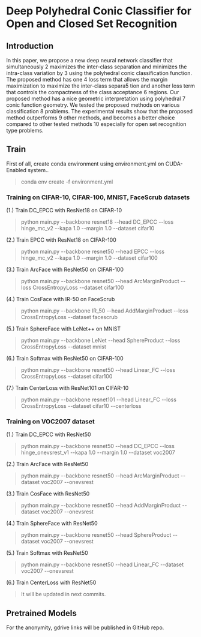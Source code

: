 # Deep Polyhedral Conic Classifier for Open and Closed Set Recognition
## Introduction
In this paper, we propose a new deep neural network classifier that simultaneously 2 maximizes the inter-class separation and minimizes the intra-class variation by 3 using the polyhedral conic classification function. The proposed method has one 4 loss term that allows the margin maximization to maximize the inter-class separa5 tion and another loss term that controls the compactness of the class acceptance 6 regions. Our proposed method has a nice geometric interpretation using polyhedral 7 conic function geometry. We tested the proposed methods on various classification 8 problems. The experimental results show that the proposed method outperforms 9 other methods, and becomes a better choice compared to other tested methods 10 especially for open set recognition type problems.

## Train

First of all, create conda environment using environment.yml on CUDA-Enabled system..
> conda env create -f environment.yml

### Training on CIFAR-10, CIFAR-100, MNIST, FaceScrub datasets
(1.) Train DC_EPCC with ResNet18 on CIFAR-10
> python main.py --backbone resnet18 --head DC_EPCC --loss hinge_mc_v2 --kapa 1.0 --margin 1.0 --dataset cifar10

(2.) Train EPCC with ResNet18 on CIFAR-100
> python main.py --backbone resnet50 --head EPCC --loss hinge_mc_v2 --kapa 1.0 --margin 1.0 --dataset cifar100

(3.) Train ArcFace with ResNet50 on CIFAR-100
> python main.py --backbone resnet50 --head ArcMarginProduct --loss CrossEntropyLoss --dataset cifar100

(4.) Train CosFace with IR-50 on FaceScrub
> python main.py --backbone IR_50 --head AddMarginProduct --loss CrossEntropyLoss --dataset facescrub

(5.) Train SphereFace with LeNet++ on MNIST
> python main.py --backbone LeNet --head SphereProduct --loss CrossEntropyLoss --dataset mnist

(6.) Train Softmax with ResNet50 on CIFAR-100
> python main.py --backbone resnet50 --head Linear_FC --loss CrossEntropyLoss --dataset cifar100

(7.) Train CenterLoss with ResNet101 on CIFAR-10
> python main.py --backbone resnet101 --head Linear_FC --loss CrossEntropyLoss --dataset cifar10 --centerloss

### Training on VOC2007 dataset
(1.) Train DC_EPCC with ResNet50
> python main.py --backbone resnet50 --head DC_EPCC --loss hinge_onevsrest_v1 --kapa 1.0 --margin 1.0 --dataset voc2007

(2.) Train ArcFace with ResNet50
> python main.py --backbone resnet50 --head ArcMarginProduct --dataset voc2007 --onevsrest

(3.) Train CosFace with ResNet50
> python main.py --backbone resnet50 --head AddMarginProduct --dataset voc2007 --onevsrest

(4.) Train SphereFace with ResNet50
> python main.py --backbone resnet50 --head SphereProduct --dataset voc2007 --onevsrest

(5.) Train Softmax with ResNet50
> python main.py --backbone resnet50 --head Linear_FC --dataset voc2007 --onevsrest

(6.) Train CenterLoss with ResNet50
> It will be updated in next commits.

## Pretrained Models
For the anonymity, gdrive links will be published in GitHub repo.
